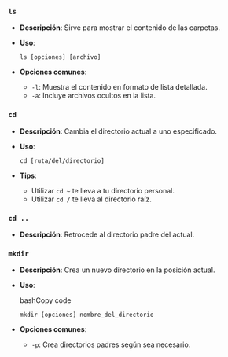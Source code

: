 ### `ls`

- **Descripción**: Sirve para mostrar el contenido de las carpetas.
- **Uso**:
    
    `ls [opciones] [archivo]`
    
- **Opciones comunes**:
    - `-l`: Muestra el contenido en formato de lista detallada.
    - `-a`: Incluye archivos ocultos en la lista.


### `cd`

- **Descripción**: Cambia el directorio actual a uno especificado.
- **Uso**:
    
    `cd [ruta/del/directorio]`
    
- **Tips**:
    - Utilizar `cd ~` te lleva a tu directorio personal.
    - Utilizar `cd /` te lleva al directorio raíz.

### `cd ..`

- **Descripción**: Retrocede al directorio padre del actual.

### `mkdir`

- **Descripción**: Crea un nuevo directorio en la posición actual.
- **Uso**:
    
    bashCopy code
    
    `mkdir [opciones] nombre_del_directorio`
    
- **Opciones comunes**:
    - `-p`: Crea directorios padres según sea necesario.